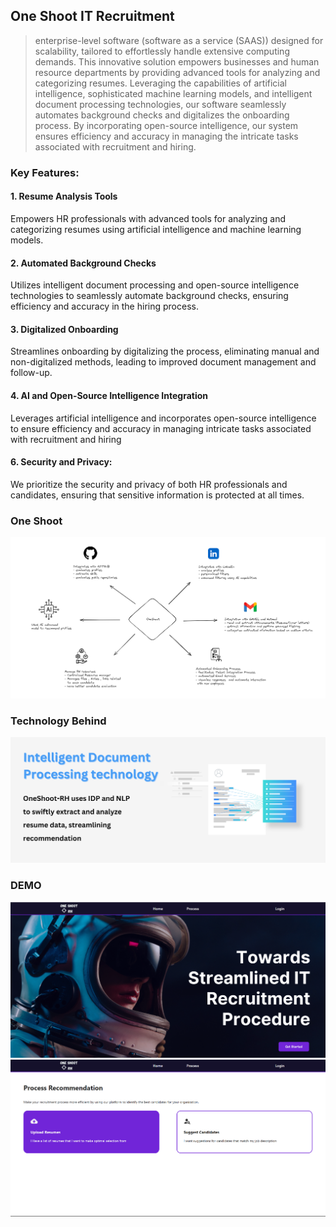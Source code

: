 ## One Shoot IT Recruitment

>enterprise-level software (software as a service (SAAS)) designed for scalability, tailored to effortlessly handle
extensive computing demands. This innovative solution empowers businesses and human resource departments by
providing advanced tools for analyzing and categorizing resumes. Leveraging the capabilities of artificial intelligence,
sophisticated machine learning models, and intelligent document processing technologies, our software seamlessly
automates background checks and digitalizes the onboarding process. By incorporating open-source intelligence, our
system ensures efficiency and accuracy in managing the intricate tasks associated with recruitment and hiring.

### Key Features:

#### 1. Resume Analysis Tools

Empowers HR professionals with advanced tools for analyzing and categorizing resumes using artificial intelligence and machine learning models.

#### 2. Automated Background Checks

 Utilizes intelligent document processing and open-source intelligence technologies to seamlessly automate background checks, ensuring efficiency and accuracy in the hiring process.

#### 3. Digitalized Onboarding

Streamlines onboarding by digitalizing the process, eliminating manual and non-digitalized methods, leading to improved document management and follow-up.

#### 4. AI and Open-Source Intelligence Integration

Leverages artificial intelligence and incorporates open-source intelligence to ensure efficiency and accuracy in managing intricate tasks associated with recruitment and hiring

#### 6. Security and Privacy:

  We prioritize the security and privacy of both HR professionals and candidates, ensuring that sensitive information is protected at all times.

### One Shoot 

![system design](./profile/oneshoot.png)


### Technology Behind

![technologies](./IDP.png)


### DEMO
![system design](./profile/demo001.png)
![system design](./profile/demo002.png)


